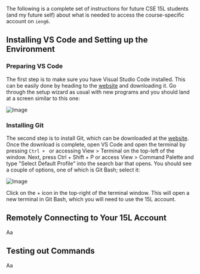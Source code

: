 The following is a complete set of instructions for future CSE 15L students (and my future self) about what is needed to access the course-specific account on `ieng6`.
## Installing VS Code and Setting up the Environment
### Preparing VS Code
The first step is to make sure you have Visual Studio Code installed. This can be easily done by heading to the [website](https://code.visualstudio.com/) and downloading it. Go through the setup wizard as usual with new programs and you should land at a screen similar to this one:

![Image](https://raw.githubusercontent.com/yourcousinfrog/cse15l-lab-reports/main/assets/post-content/2023-04-07-lab-report-1/vscode.png)
### Installing Git
The second step is to install Git, which can be downloaded at the [website](https://gitforwindows.org/). Once the download is complete, open VS Code and open the terminal by pressing `Ctrl + ` or accessing View > Terminal on the top-left of the window. Next, press Ctrl + Shift + P or access View > Command Palette and type "Select Default Profile" into the search bar that opens. You should see a couple of options, one of which is Git Bash; select it:

![Image](https://raw.githubusercontent.com/yourcousinfrog/cse15l-lab-reports/main/assets/post-content/2023-04-07-lab-report-1/git%20bash.png)

Click on the + icon in the top-right of the terminal window. This will open a new terminal in Git Bash, which you will need to use the 15L account.

## Remotely Connecting to Your 15L Account

Aa

## Testing out Commands

Aa
